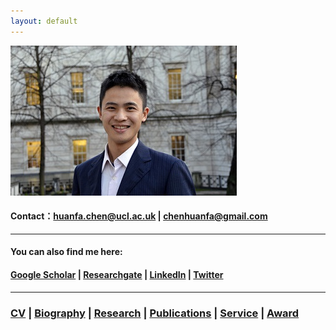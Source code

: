 ```yaml
---
layout: default
---
```


![](Huanfa_ucl.jpg)

#### Contact：[huanfa.chen@ucl.ac.uk](mailto:huanfa.chen@ucl.ac.uk) | [chenhuanfa@gmail.com](mailto:chenhuanfa@gmail.com)

---

#### You can also find me here:
#### [Google Scholar](https://scholar.google.co.uk/citations?user=KS4w2hkAAAAJ&hl=en) | [Researchgate](https://www.researchgate.net/profile/Huanfa_Chen2) | [LinkedIn](https://www.linkedin.com/in/huanfa-chen/) | [Twitter](https://twitter.com/huanfac) 

---

### [CV](CV_HuanfaChen_20190222.pdf) | [Biography](Biography) | [Research](Research) | [Publications](Publication) | [Service](Service) | [Award](Award)

